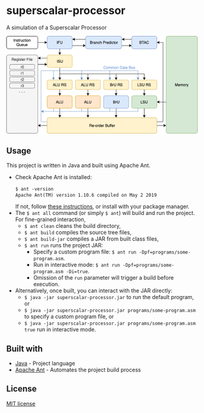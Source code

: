 # superscalar-processor

A simulation of a Superscalar Processor

![Schematic](schematic.png)

## Usage

This project is written in Java and built using Apache Ant.

- Check Apache Ant is installed:
  ```
  $ ant -version
  Apache Ant(TM) version 1.10.6 compiled on May 2 2019
  ```
  If not, follow [these instructions](http://ant.apache.org/manual/install.html), or install with your package manager.
- The `$ ant all` command (or simply `$ ant`) will build and run the project. For fine-grained interaction,
  - `$ ant clean` cleans the build directory,
  - `$ ant build` compiles the source tree files,
  - `$ ant build-jar` compiles a JAR from built class files,
  - `$ ant run` runs the project JAR:
    - Specify a custom program file: `$ ant run -Dpf=programs/some-program.asm`.
    - Run in interactive mode: `$ ant run -Dpf=programs/some-program.asm -Di=true`.
    - Omission of the `run` parameter will trigger a build before execution.
- Alternatively, once built, you can interact with the JAR directly:
  - `$ java -jar superscalar-processor.jar` to run the default program, or
  - `$ java -jar superscalar-processor.jar programs/some-program.asm` to specify a custom program file, or
  - `$ java -jar superscalar-processor.jar programs/some-program.asm true` run in interactive mode.


## Built with

- [Java](http://www.java.com/) - Project language
- [Apache Ant](https://ant.apache.org/) - Automates the project build process

## License

[MIT license](./LICENSE)